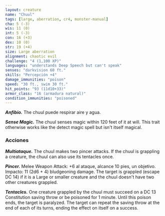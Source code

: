 ```yaml
---
layout: creature
name: "Chuul"
tags: [large, aberration, cr4, monster-manual]
cha: 5 (-3)
wis: 11 (0)
int: 5 (-3)
con: 16 (+3)
dex: 10 (0)
str: 19 (+4)
size: Large aberration
alignment: chaotic evil
challenge: "4 (1,100 XP)"
languages: "understands Deep Speech but can't speak"
senses: "darkvision 60 ft."
skills: "Percepción +4"
damage_immunities: "poison"
speed: "30 ft., swim 30 ft."
hit_points: "93 (11d10+33)"
armor_class: "16 (armadura natural)"
condition_immunities: "poisoned"
---
```


***Anfibio.*** The chuul puede respirar aire y agua.

***Sense Magic.*** The chuul senses magic within 120 feet of it at will. This trait otherwise works like the detect magic spell but isn't itself magical.

### Acciones

***Multiataque.*** The chuul makes two pincer attacks. If the chuul is grappling a creature, the chuul can also use its tentacles once.

***Pincer.*** Melee Weapon Attack: +6 al ataque, alcance 10 pies, un objetivo. Impacto: 11 (2d6 + 4) bludgeoning damage. The target is grappled (escape DC 14) if it is a Large or smaller creature and the chuul doesn't have two other creatures grappled.

***Tentacles.*** One creature grappled by the chuul must succeed on a DC 13 Constitution saving throw or be poisoned for 1 minute. Until this poison ends, the target is paralyzed. The target can repeat the saving throw at the end of each of its turns, ending the effect on itself on a success.